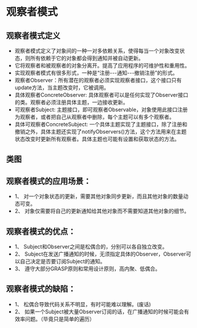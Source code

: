 # 观察者模式
## 观察者模式定义
* 观察者模式定义了对象间的一种一对多依赖关系，使得每当一个对象改变状态，则所有依赖于它的对象都会得到通知并被自动更新。
* 它将观察者和被观察者的对象分离开。提高了应用程序的可维护性和重用性。
* 实现观察者模式有很多形式，一种是“注册---通知---撤销注册”的形式。
* 观察者Observer：所有潜在的观察者必须实现观察者接口，这个接口只有update方法，当主题改变时，它被调用。
* 具体观察者ConcreteObserver: 具体观察者可以是任何实现了Observer接口的类。观察者必须注册具体主题，一边接收更新。
* 可观察者Subject: 主题接口，即可观察者Observable，对象使用此接口注册为观察者，或者把自己从观察者中删除，每个主题可以有多个观察者。
* 具体可观察者ConcreteSubject: 一个具体主题实现了主题接口，除了注册和撤销之外，具体主题还实现了notifyObservers()方法，这个方法用来在主题状态改变时更新所有观察者。具体主题也可能有设置和获取状态的方法。
## 类图

## 观察者模式的应用场景：
* 1、 对一个对象状态的更新，需要其他对象同步更新，而且其他对象的数量动态可变。
* 2、 对象仅需要将自己的更新通知给其他对象而不需要知道其他对象的细节。
## 观察者模式的优点：
* 1、 Subject和Observer之间是松偶合的，分别可以各自独立改变。
* 2、 Subject在发送广播通知的时候，无须指定具体的Observer，Observer可以自己决定是否要订阅Subject的通知。
* 3、 遵守大部分GRASP原则和常用设计原则，高内聚、低偶合。
## 观察者模式的缺陷：
* 1、 松偶合导致代码关系不明显，有时可能难以理解。(废话)
* 2、 如果一个Subject被大量Observer订阅的话，在广播通知的时候可能会有效率问题。（毕竟只是简单的遍历）